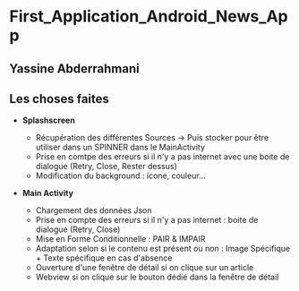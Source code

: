 # First_Application_Android_News_App

## Yassine Abderrahmani 

## Les choses faites 

- **Splashscreen**
    - Récupération des différentes Sources -> Puis stocker pour être utiliser dans un SPINNER dans le MainActivity
    - Prise en comtpe des erreurs si il n'y a pas internet avec une boite de dialogue (Retry, Close, Rester dessus)
    - Modification du background : icone, couleur...
  
- **Main Activity**
    - Chargement des données Json
    - Prise en compte des erreurs si il n'y a pas internet : boite de dialogue (Retry, Close)
    - Mise en Forme Conditionnelle : PAIR & IMPAIR 
    - Adaptation selon si le contenu est présent ou non : Image Spécifique + Texte spécifique en cas d'absence
    - Ouverture d'une fenêtre de détail si on clique sur un article
    - Webview si on clique sur le bouton dédié dans la fenêtre de détail

